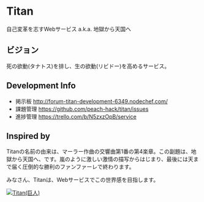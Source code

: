 # Titan

自己変革を志すWebサービス a.k.a. 地獄から天国へ

## ビジョン

死の欲動(タナトス)を排し、生の欲動(リビドー)を高めるサービス。

## Development Info

* 掲示板 http://forum-titan-development-6349.nodechef.com/
* 課題管理 https://github.com/peach-hack/titan/issues
* 進捗管理 https://trello.com/b/N5zxzOpB/service

## Inspired by

Titanの名前の由来は、マーラー作曲の交響曲第1番の第4楽章。この副題は、地獄から天国へ、です。嵐のように激しい激情の描写からはじまり、最後には天まで届く圧倒的な勝利のファンファーレで終わります。

みなさん、Titanは、Webサービスでこの世界感を目指します。

[![Titan(巨人)](http://img.youtube.com/vi/yb6J5BrPRdo/0.jpg)](https://www.youtube.com/watch?v=yb6J5BrPRdo)
